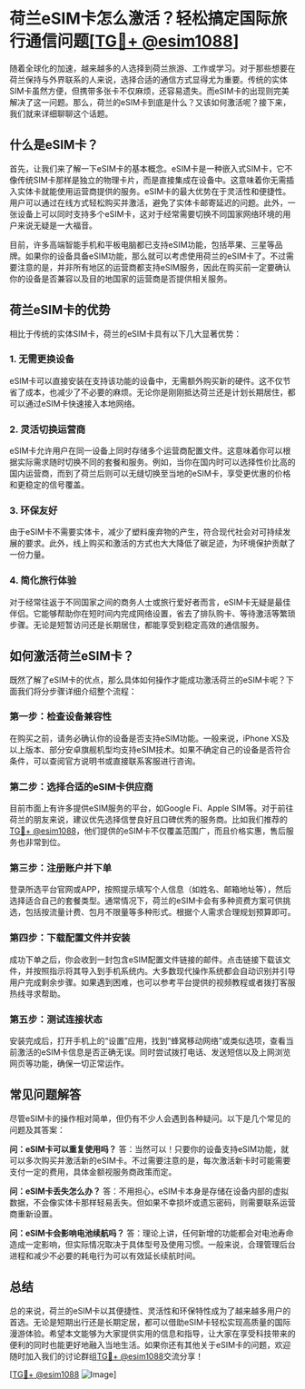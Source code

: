 # 荷兰eSIM卡怎么激活？轻松搞定国际旅行通信问题[[TG💪+ @esim1088](https://t.me/s/esim1088)]

随着全球化的加速，越来越多的人选择到荷兰旅游、工作或学习。对于那些想要在荷兰保持与外界联系的人来说，选择合适的通信方式显得尤为重要。传统的实体SIM卡虽然方便，但携带多张卡不仅麻烦，还容易遗失。而eSIM卡的出现则完美解决了这一问题。那么，荷兰的eSIM卡到底是什么？又该如何激活呢？接下来，我们就来详细聊聊这个话题。

## 什么是eSIM卡？

首先，让我们来了解一下eSIM卡的基本概念。eSIM卡是一种嵌入式SIM卡，它不像传统SIM卡那样是独立的物理卡片，而是直接集成在设备中。这意味着你无需插入实体卡就能使用运营商提供的服务。eSIM卡的最大优势在于灵活性和便捷性。用户可以通过在线方式轻松购买并激活，避免了实体卡邮寄延迟的问题。此外，一张设备上可以同时支持多个eSIM卡，这对于经常需要切换不同国家网络环境的用户来说无疑是一大福音。

目前，许多高端智能手机和平板电脑都已支持eSIM功能，包括苹果、三星等品牌。如果你的设备具备eSIM功能，那么就可以考虑使用荷兰的eSIM卡了。不过需要注意的是，并非所有地区的运营商都支持eSIM服务，因此在购买前一定要确认你的设备是否兼容以及目的地国家的运营商是否提供相关服务。

## 荷兰eSIM卡的优势

相比于传统的实体SIM卡，荷兰的eSIM卡具有以下几大显著优势：

### 1. **无需更换设备**
   eSIM卡可以直接安装在支持该功能的设备中，无需额外购买新的硬件。这不仅节省了成本，也减少了不必要的麻烦。无论你是刚刚抵达荷兰还是计划长期居住，都可以通过eSIM卡快速接入本地网络。

### 2. **灵活切换运营商**
   eSIM卡允许用户在同一设备上同时存储多个运营商配置文件。这意味着你可以根据实际需求随时切换不同的套餐和服务。例如，当你在国内时可以选择性价比高的国内运营商，而到了荷兰后则可以无缝切换至当地的eSIM卡，享受更优惠的价格和更稳定的信号覆盖。

### 3. **环保友好**
   由于eSIM卡不需要实体卡，减少了塑料废弃物的产生，符合现代社会对可持续发展的要求。此外，线上购买和激活的方式也大大降低了碳足迹，为环境保护贡献了一份力量。

### 4. **简化旅行体验**
   对于经常往返于不同国家之间的商务人士或旅行爱好者而言，eSIM卡无疑是最佳伴侣。它能够帮助你在短时间内完成网络设置，省去了排队购卡、等待激活等繁琐步骤。无论是短暂访问还是长期居住，都能享受到稳定高效的通信服务。

## 如何激活荷兰eSIM卡？

既然了解了eSIM卡的优点，那么具体如何操作才能成功激活荷兰的eSIM卡呢？下面我们将分步骤详细介绍整个流程：

### 第一步：检查设备兼容性
   在购买之前，请务必确认你的设备是否支持eSIM功能。一般来说，iPhone XS及以上版本、部分安卓旗舰机型均支持eSIM技术。如果不确定自己的设备是否符合条件，可以查阅官方说明书或直接联系客服进行咨询。

### 第二步：选择合适的eSIM卡供应商
   目前市面上有许多提供eSIM服务的平台，如Google Fi、Apple SIM等。对于前往荷兰的朋友来说，建议优先选择信誉良好且口碑优秀的服务商。比如我们推荐的[TG💪+ @esim1088](https://t.me/s/esim1088)，他们提供的eSIM卡不仅覆盖范围广，而且价格实惠，售后服务也非常到位。

### 第三步：注册账户并下单
   登录所选平台官网或APP，按照提示填写个人信息（如姓名、邮箱地址等），然后选择适合自己的套餐类型。通常情况下，荷兰的eSIM卡会有多种资费方案可供挑选，包括按流量计费、包月不限量等多种形式。根据个人需求合理规划预算即可。

### 第四步：下载配置文件并安装
   成功下单之后，你会收到一封包含eSIM配置文件链接的邮件。点击链接下载该文件，并按照指示将其导入到手机系统内。大多数现代操作系统都会自动识别并引导用户完成剩余步骤。如果遇到困难，也可以参考平台提供的视频教程或者拨打客服热线寻求帮助。

### 第五步：测试连接状态
   安装完成后，打开手机上的“设置”应用，找到“蜂窝移动网络”或类似选项，查看当前激活的eSIM卡信息是否正确无误。同时尝试拨打电话、发送短信以及上网浏览网页等功能，确保一切正常运作。

## 常见问题解答

尽管eSIM卡的操作相对简单，但仍有不少人会遇到各种疑问。以下是几个常见的问题及其答案：

**问：eSIM卡可以重复使用吗？**
答：当然可以！只要你的设备支持eSIM功能，就可以多次购买并激活新的eSIM卡。不过需要注意的是，每次激活新卡时可能需要支付一定的费用，具体金额视服务商政策而定。

**问：eSIM卡丢失怎么办？**
答：不用担心，eSIM卡本身是存储在设备内部的虚拟数据，不会像实体卡那样轻易丢失。但如果不幸损坏或遗忘密码，则需要联系运营商重新设置。

**问：eSIM卡会影响电池续航吗？**
答：理论上讲，任何新增的功能都会对电池寿命造成一定影响，但实际情况取决于具体型号及使用习惯。一般来说，合理管理后台进程和减少不必要的耗电行为可以有效延长续航时间。

## 总结

总的来说，荷兰的eSIM卡以其便捷性、灵活性和环保特性成为了越来越多用户的首选。无论是短期出行还是长期定居，都可以借助eSIM卡轻松实现高质量的国际漫游体验。希望本文能够为大家提供实用的信息和指导，让大家在享受科技带来的便利的同时也能更好地融入当地生活。如果你还有其他关于eSIM卡的问题，欢迎随时加入我们的讨论群组[TG💪+ @esim1088](https://t.me/s/esim1088)交流分享！

[[TG💪+ @esim1088](https://t.me/s/esim1088) ![Image](https://i.postimg.cc/4NQfJmqS/Snipaste-2025-05-13-00-14-12.png)]